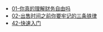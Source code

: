 * [01-你真的理解财务自由吗](investment-01_financial_freedom)
* [02-出售时间之前你要牢记的三条铁律](investment-02_three_rules)
* [42-快速入门](investment-42_start_quickly)